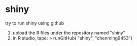 # shiny
try to run shiny using github
1. upload the R files under the repository named "shiny"
2. in R studio, tape: > runGitHub( "shiny", "chenming9453") 
